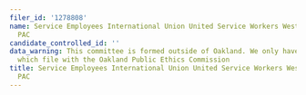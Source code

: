 ```yaml
---
filer_id: '1278808'
name: Service Employees International Union United Service Workers West, Candidate
  PAC
candidate_controlled_id: ''
data_warning: This committee is formed outside of Oakland. We only have data on committees
  which file with the Oakland Public Ethics Commission
title: Service Employees International Union United Service Workers West, Candidate
  PAC
---
```

